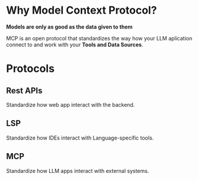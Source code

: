 # Why Model Context Protocol?

**Models are only as good as the data given to them**

MCP is an open protocol that standardizes the way how your LLM aplication connect to and work with your **Tools and Data Sources**.

# Protocols

## Rest APIs
Standardize how web app interact with the backend.

## LSP
Standardize how IDEs interact with Language-specific tools.

## MCP
Standardize how LLM apps interact with external systems.